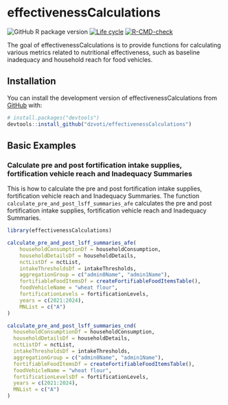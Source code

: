 
<!-- README.md is generated from README.Rmd. Please edit that file -->

# effectivenessCalculations

<!-- badges: start -->
<!-- [![CRAN status]()]()
[![License](https://github.com/dzvoti/effectivenessCalculations?tab=MIT-2-ov-file)](https://github.com/dzvoti/effectivenessCalculations?tab=MIT-2-ov-file) -->

![GitHub R package version](https://img.shields.io/github/r-package/v/dzvoti/effectivenessCalculations)
[![Life
cycle](https://img.shields.io/badge/lifecycle-experimental-orange.svg)](https://lifecycle.r-lib.org/articles/stages.html)
[![R-CMD-check](https://github.com/dzvoti/effectivenessCalculations/actions/workflows/R-CMD-check.yaml/badge.svg)](https://github.com/dzvoti/effectivenessCalculations/actions/workflows/R-CMD-check.yaml)
<!-- badges: end -->

The goal of effectivenessCalculations is to provide functions for
calculating various metrics related to nutritional effectiveness, such
as baseline inadequacy and household reach for food vehicles.

## Installation

You can install the development version of effectivenessCalculations
from [GitHub](https://github.com/dzvoti/effectivenessCalculations) with:

``` r
# install.packages("devtools")
devtools::install_github("dzvoti/effectivenessCalculations")
```

## Basic Examples

### Calculate pre and post fortification intake supplies, fortification vehicle reach and Inadequacy Summaries

This is how to calculate the pre and post fortification intake supplies,
fortification vehicle reach and Inadequacy Summaries. The function
`calculate_pre_and_post_lsff_summaries_afe` calculates the pre and post
fortification intake supplies, fortification vehicle reach and
Inadequacy Summaries.

``` r
library(effectivenessCalculations)

calculate_pre_and_post_lsff_summaries_afe(
    householdConsumptionDf = householdConsumption,
    householdDetailsDf = householdDetails,
    nctListDf = nctList,
    intakeThresholdsDf = intakeThresholds,
    aggregationGroup = c("admin0Name", "admin1Name"),
    fortifiableFoodItemsDf = createFortifiableFoodItemsTable(),
    foodVehicleName = "wheat flour",
    fortificationLevels = fortificationLevels,
    years = c(2021:2024),
    MNList = c("A")
)
```

``` r
calculate_pre_and_post_lsff_summaries_cnd(
  householdConsumptionDf = householdConsumption,
  householdDetailsDf = householdDetails,
  nctListDf = nctList,
  intakeThresholdsDf = intakeThresholds,
  aggregationGroup = c("admin0Name", "admin1Name"),
  fortifiableFoodItemsDf = createFortifiableFoodItemsTable(),
  foodVehicleName = "wheat flour",
  fortificationLevelsDf = fortificationLevels,
  years = c(2021:2024),
  MNList = c("A")
)
```
